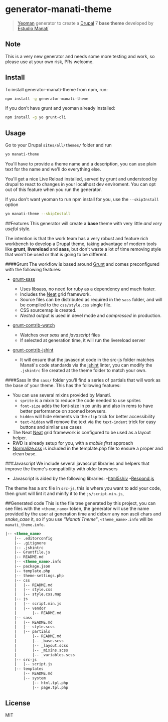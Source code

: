 # generator-manati-theme

> [Yeoman](http://yeoman.io) generator to create a [Drupal](https://www.drupal.org/) 7 **base theme** developed by [Estudio Manatí](http://www.estudiomanati.com/)

## Note
This is a very new generator and needs some more testing and work, so please use at your own risk, PRs welcome.

## Install
To install generator-manati-theme from npm, run:

```bash
npm install -g generator-manati-theme
```

If you don't have grunt and yeoman already installed:
```bash
npm install -g yo grunt-cli
```

## Usage
Go to your Drupal `sites/all/themes/` folder and run

```bash
yo manati-theme
```

You'll have to provide a theme name and a description, you can use plain text for the name and we'll do everything else.

You'll get a nice Live Reload installed, served by grunt and understood by drupal to react to changes in your localhost dev enviroment.  You can opt out of this feature when you run the generator.

If you don't want yeoman to run npm install for you, use the `--skipInstall` option

```bash
yo manati-theme --skipInstall
```

##Features
This generator will create a **base** theme with very little *and very useful* style.  

The intention is that the work team has a very robust and feature rich workbench to develop a Drupal theme, taking advantage of modern tools like **grunt**, **livereload** and **sass**, but don't waste a lot of time removing style that won't be used or that is going to be different.

####Grunt
The workflow is based around [Grunt](http://gruntjs.com/) and comes preconfigured with the following features:

- [grunt-sass](https://github.com/sindresorhus/grunt-sass)
  - Uses libsass, no need for ruby as a dependency and much faster.
  - Includes the [Neat](http://neat.bourbon.io/) grid framework.
  - Source files can be distributed as required in the `sass` folder, and will be compiled to the `css/style.css` single file.
  - CSS sourcemap is created.
  - *Nested* output is used in devel mode and *compressed* in production.

- [grunt-contrib-watch](https://github.com/gruntjs/grunt-contrib-watch)
  - Watches over *sass* and *javascript* files
  - If selected at generation time, it will run the livereload server

- [grunt-contrib-jshint](https://github.com/gruntjs/grunt-contrib-jshint)
  - It will ensure that the javascript code in the src-js folder matches Manatí's code standards via the [jshint](http://jshint.com/) linter, you can modify the `.jshintrc` file created at the theme folder to match your own.

####Sass
In the `sass/` folder you'll find a series of partials that will work as the base of your theme. This has the following features:

- You can use several mixins provided by Manatí.
  - `sprite` is a mixin to reduce the code needed to use sprites
  - `font-size` adds the font-size in px units and also in rems to have better performance on zoomed browsers.
  - `hidden` will hide elements via the `clip` trick for better accessibility
  - `text-hidden` will remove the text via the `text-indent` trick for easy buttons and similar use cases
- The Neat [Neat](http://neat.bourbon.io/) grid framework is configured to be used as a layout helper.
- RWD is already setup for you, with a *mobile first* approach
- [Normalize.css](https://necolas.github.io/normalize.css/) is included in the template.php file to ensure a proper and clean base.

###Javascript
We include several javascript libraries and helpers that improve the theme's compatibility with older browsers
- Javascript is aided by the following libraries:
  -[html5shiv](https://code.google.com/p/html5shiv-printshiv/)
  -[Respond.js](https://github.com/scottjehl/Respond)

The theme has a src file in `src-js`, this is where you want to add your code, then grunt will lint it and minify it to the `js/script.min.js`, 


##Generated code
This is the file tree generated by this project, you can see files with the `<theme_name>` token, the generator will use the name provided by the user at generation time and deburr any non ascii chars and _snake_case_ it, so if you use *"Manatí Theme"*, `<theme_name>.info` will be `manati_theme.info`.

```xml
|-- <theme_name>
    |-- .editorconfig
    |-- .gitignore
    |-- .jshintrc
    |-- Gruntfile.js
    |-- README.md
    |-- <theme_name>.info
    |-- package.json
    |-- template.php
    |-- theme-settings.php
    |-- css
    |   |-- README.md
    |   |-- style.css
    |   |-- style.css.map
    |-- js
    |   |-- script.min.js
    |   |-- vendor
    |       |-- README.md
    |-- sass
    |   |-- README.md
    |   |-- style.scss
    |   |-- partials
    |       |-- README.md
    |       |-- _base.scss
    |       |-- _layout.scss
    |       |-- _mixins.scss
    |       |-- _variables.scss
    |-- src-js
    |   |-- script.js
    |-- templates
        |-- README.md
        |-- system
            |-- html.tpl.php
            |-- page.tpl.php
```

## License

MIT

